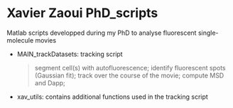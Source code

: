 # Xavier Zaoui PhD_scripts

Matlab scripts developped during my PhD to analyse fluorescent single-molecule movies
- MAIN_trackDatasets: tracking script
  > segment cell(s) with autofluorescence; 
  > identify fluorescent spots (Gaussian fit); 
  > track over the course of the movie; 
  > compute MSD and Dapp; 
- xav_utils: contains additional functions used in the tracking script
